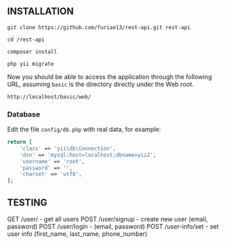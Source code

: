 INSTALLATION
------------

~~~
git clone https://github.com/furiae13/rest-api.git rest-api

cd /rest-api

composer install

php yii migrate
~~~

Now you should be able to access the application through the following URL, assuming `basic` is the directory
directly under the Web root.

~~~
http://localhost/basic/web/
~~~

### Database

Edit the file `config/db.php` with real data, for example:

```php
return [
    'class' => 'yii\db\Connection',
    'dsn' => 'mysql:host=localhost;dbname=yii2',
    'username' => 'root',
    'password' => '',
    'charset' => 'utf8',
];
```


TESTING
-------
GET /user/ - get all users
POST /user/signup - create new user  (email, password)
POST /user/login  - (email, password)
POST /user-info/set  - set user info (first_name, last_name, phone_number)
